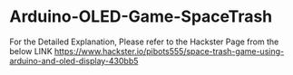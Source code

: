 # Arduino-OLED-Game-SpaceTrash

For the Detailed Explanation, Please refer to the Hackster Page from the below LINK
https://www.hackster.io/pibots555/space-trash-game-using-arduino-and-oled-display-430bb5
